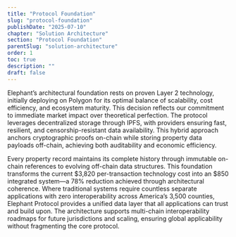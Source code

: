 ```yaml
---
title: "Protocol Foundation"
slug: "protocol-foundation"
publishDate: "2025-07-10"
chapter: "Solution Architecture"
section: "Protocol Foundation"
parentSlug: "solution-architecture"
order: 1
toc: true
description: ""
draft: false
---
```


Elephant’s architectural foundation rests on proven Layer 2 technology, initially deploying on Polygon for its optimal balance of scalability, cost efficiency, and ecosystem maturity. This decision reflects our commitment to immediate market impact over theoretical perfection. The protocol leverages decentralized storage through IPFS, with providers ensuring fast, resilient, and censorship-resistant data availability. This hybrid approach anchors cryptographic proofs on-chain while storing property data payloads off-chain, achieving both auditability and economic efficiency.

Every property record maintains its complete history through immutable on-chain references to evolving off-chain data structures. This foundation transforms the current \$3,820 per-transaction technology cost into an \$850 integrated system—a 78% reduction achieved through architectural coherence. Where traditional systems require countless separate applications with zero interoperability across America’s 3,500 counties, Elephant Protocol provides a unified data layer that all applications can trust and build upon. The architecture supports multi-chain interoperability roadmaps for future jurisdictions and scaling, ensuring global applicability without fragmenting the core protocol.
